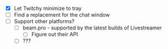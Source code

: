 - [x] Let Twitchy minimize to tray
- [ ] Find a replacement for the chat window
- [ ] Support other platforms?
  - [ ] beam.pro - supported by the latest builds of Livestreamer
    - [ ] Figure out their API
  - [ ] ???
